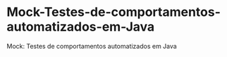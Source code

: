 # Mock-Testes-de-comportamentos-automatizados-em-Java
Mock: Testes de comportamentos automatizados em Java
